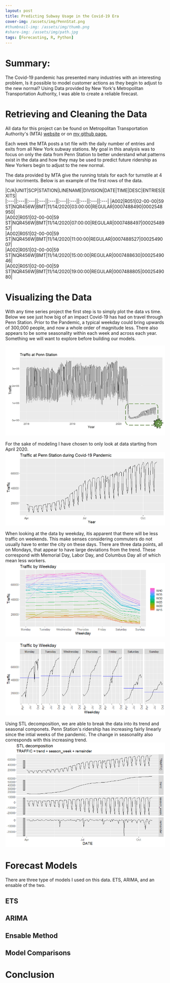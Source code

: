 ```yaml
---
layout: post
title: Predicting Subway Usage in the Covid-19 Era
cover-img: /assets/img/PennStat.png
#thumbnail-img: /assets/img/thumb.png
#share-img: /assets/img/path.jpg
tags: [Forecasting, R, Python]
---
```


# Summary:
The Covid-19 pandemic has presented many industries with an interesting problem, Is it possible to model customer actions as they begin to adjust to the new normal? Using Data provided by New York's Metropolitan Transportation Authority, I was able to create a reliable firecast. 

# Retrieving and Cleaning the Data
All data for this project can be found on Metropolitan Transportation Authority's (MTA) [website](http://web.mta.info/developers/turnstile.html) or on [my github page.](https://github.com/ricepc/MTA_Turnstile_Data) 

Each week the MTA posts a txt file with the daily number of entries and exits from all New York subway stations. My goal in this analysis was to focus on only the data from Penn Station to better understand what patterns exist in the data and how they may be used to predict future ridership as New Yorkers begin to adjust to the new normal.

The data provided by MTA give the running totals for each for turnstile at 4 hour incriments. Below is an example of the first rows of the data. 

|C/A|UNIT|SCP|STATION|LINENAME|DIVISION|DATE|TIME|DESC|ENTRIES|EXITS|                                                               
|:---||:---||:---||:---||:---||:---||:---||:---||:---||:---|
|A002|R051|02-00-00|59 ST|NQR456W|BMT|11/14/2020|03:00:00|REGULAR|0007488490|0002548950|                                           
|A002|R051|02-00-00|59 ST|NQR456W|BMT|11/14/2020|07:00:00|REGULAR|0007488497|0002548957|                                           
|A002|R051|02-00-00|59 ST|NQR456W|BMT|11/14/2020|11:00:00|REGULAR|0007488527|0002549007|                                          
|A002|R051|02-00-00|59 ST|NQR456W|BMT|11/14/2020|15:00:00|REGULAR|0007488630|0002549046|                                            
|A002|R051|02-00-00|59 ST|NQR456W|BMT|11/14/2020|19:00:00|REGULAR|0007488805|0002549080|



# Visualizing the Data
With any time series project the first step is to simply plot the data vs time. Below we see just how big of an impact Covid-19 has had on travel through Penn Station. Prior to the Pandemic, a typical weekday could bring upwards of 300,000 people, and now a whole order of magnitude less. There also appears to be some seasonality within each week and across each year. Something we will want to explore before building our models.  

![Time Series Data](https://github.com/ricepc/ricepc.github.io/raw/master/assets/Turnstile%20_Images/Full_TS_AutoPlot.JPG)

For the sake of modeling I have chosen to only look at data starting from April 2020.  
![Covid Time Series Data](https://github.com/ricepc/ricepc.github.io/raw/master/assets/Turnstile%20_Images/Covid_TS_Autoplot.jpeg)

When looking at the data by weekday, itis apparent that there will be less traffic on weekends. This make senses considering commuters do not usually have to enter the city on these days. There are three data points, all on Mondays, that appear to have large deviations from the trend. These correspond with Memorial Day, Labor Day, and Columbus Day all of which mean less workers.
![Covid ggseason](https://github.com/ricepc/ricepc.github.io/raw/master/assets/Turnstile%20_Images/Covid_ggseason.png)

![Covid ssubseries](https://github.com/ricepc/ricepc.github.io/raw/master/assets/Turnstile%20_Images/covid_ggsubseries.png)

Using STL decomposition, we are able to break the data into its trend and seasonal componets. Penn Station's ridership has increasing fairly linearly since the intial weeks of the pandemic. The change in seasonality also corresponds with this increasing trend.
![Covid Decomp](https://github.com/ricepc/ricepc.github.io/raw/master/assets/Turnstile%20_Images/STL_Decomp.png)

# Forecast Models
There are three type of models I used on this data. ETS, ARIMA, and an ensable of the two. 

## ETS
## ARIMA
## Ensable Method
## Model Comparisons

# Conclusion

